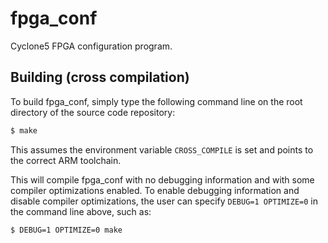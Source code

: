 # fpga_conf
Cyclone5 FPGA configuration program.

## Building (cross compilation)

To build fpga_conf, simply type the following command line on the root directory of the source code repository:

```sh
$ make
```

This assumes the environment variable `CROSS_COMPILE` is set and points to the correct ARM toolchain.

This will compile fpga_conf with no debugging information and with some compiler optimizations enabled. To enable debugging information and disable compiler optimizations, the user can specify `DEBUG=1 OPTIMIZE=0` in the command line above, such as:

```sh
$ DEBUG=1 OPTIMIZE=0 make
```

